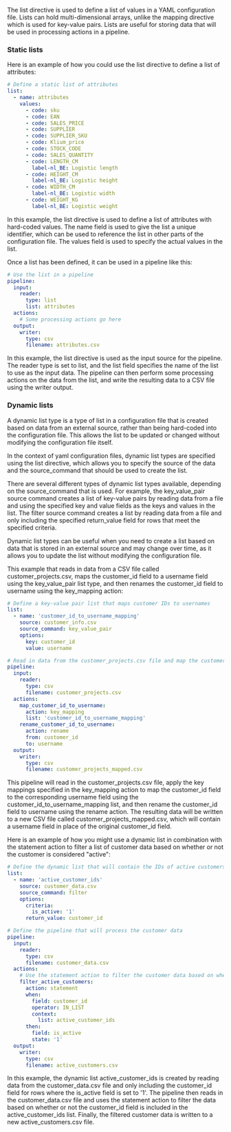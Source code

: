 The list directive is used to define a list of values in a YAML configuration file. Lists can hold multi-dimensional arrays, unlike the mapping directive which is used for key-value pairs. Lists are useful for storing data that will be used in processing actions in a pipeline.

### Static lists

Here is an example of how you could use the list directive to define a list of attributes:

```yaml
# Define a static list of attributes
list:
  - name: attributes
    values:
      - code: sku
      - code: EAN
      - code: SALES_PRICE
      - code: SUPPLIER
      - code: SUPPLIER_SKU
      - code: Klium_price
      - code: STOCK_CODE
      - code: SALES_QUANTITY
      - code: LENGTH_CM
        label-nl_BE: Logistic length
      - code: HEIGHT_CM
        label-nl_BE: Logistic height
      - code: WIDTH_CM
        label-nl_BE: Logistic width
      - code: WEIGHT_KG
        label-nl_BE: Logistic weight
```
In this example, the list directive is used to define a list of attributes with hard-coded values. The name field is used to give the list a unique identifier, which can be used to reference the list in other parts of the configuration file. The values field is used to specify the actual values in the list.

Once a list has been defined, it can be used in a pipeline like this:

```yaml
# Use the list in a pipeline
pipeline:
  input:
    reader:
      type: list
      list: attributes
  actions:
    # Some processing actions go here
  output:
    writer:
      type: csv
      filename: attributes.csv
```
In this example, the list directive is used as the input source for the pipeline. The reader type is set to list, and the list field specifies the name of the list to use as the input data. The pipeline can then perform some processing actions on the data from the list, and write the resulting data to a CSV file using the writer output.

### Dynamic lists

A dynamic list type is a type of list in a configuration file that is created based on data from an external source, rather than being hard-coded into the configuration file. This allows the list to be updated or changed without modifying the configuration file itself.

In the context of yaml configuration files, dynamic list types are specified using the list directive, which allows you to specify the source of the data and the source_command that should be used to create the list.

There are several different types of dynamic list types available, depending on the source_command that is used. For example, the key_value_pair source command creates a list of key-value pairs by reading data from a file and using the specified key and value fields as the keys and values in the list. The filter source command creates a list by reading data from a file and only including the specified return_value field for rows that meet the specified criteria.

Dynamic list types can be useful when you need to create a list based on data that is stored in an external source and may change over time, as it allows you to update the list without modifying the configuration file.

This example that reads in data from a CSV file called customer_projects.csv, maps the customer_id field to a username field using the key_value_pair list type, and then renames the customer_id field to username using the key_mapping action:

```yaml
# Define a key-value pair list that maps customer IDs to usernames
list:
  - name: 'customer_id_to_username_mapping'
    source: customer_info.csv
    source_command: key_value_pair
    options:
      key: customer_id
      value: username

# Read in data from the customer_projects.csv file and map the customer_id field to a username field using the customer_id_to_username_mapping list
pipeline:
  input:
    reader:
      type: csv
      filename: customer_projects.csv
  actions:
    map_customer_id_to_username:
      action: key_mapping
      list: 'customer_id_to_username_mapping'
    rename_customer_id_to_username:
      action: rename
      from: customer_id
      to: username
  output:
    writer:
      type: csv
      filename: customer_projects_mapped.csv
```
This pipeline will read in the customer_projects.csv file, apply the key mappings specified in the key_mapping action to map the customer_id field to the corresponding username field using the customer_id_to_username_mapping list, and then rename the customer_id field to username using the rename action. The resulting data will be written to a new CSV file called customer_projects_mapped.csv, which will contain a username field in place of the original customer_id field.

Here is an example of how you might use a dynamic list in combination with the statement action to filter a list of customer data based on whether or not the customer is considered "active":

```yaml
# Define the dynamic list that will contain the IDs of active customers
list:
  - name: 'active_customer_ids'
    source: customer_data.csv
    source_command: filter
    options:
      criteria:
        is_active: '1'
      return_value: customer_id

# Define the pipeline that will process the customer data
pipeline:
  input:
    reader:
      type: csv
      filename: customer_data.csv
  actions:
    # Use the statement action to filter the customer data based on whether or not the customer is considered active
    filter_active_customers:
      action: statement
      when:
        field: customer_id
        operator: IN_LIST
        context:
          list: active_customer_ids
      then:
        field: is_active
        state: '1'
  output:
    writer:
      type: csv
      filename: active_customers.csv
```

In this example, the dynamic list active_customer_ids is created by reading data from the customer_data.csv file and only including the customer_id field for rows where the is_active field is set to '1'. The pipeline then reads in the customer_data.csv file and uses the statement action to filter the data based on whether or not the customer_id field is included in the active_customer_ids list. Finally, the filtered customer data is written to a new active_customers.csv file.